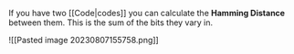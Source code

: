 If you have two [[Code|codes]] you can calculate the **Hamming Distance** between them. This is the sum of the bits they vary in.

![[Pasted image 20230807155758.png]]